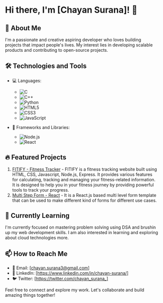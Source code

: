 # Hi there, I'm [Chayan Surana]! 👋

## 🚀 About Me
I'm a passionate and creative aspiring developer who loves building projects that impact people's lives. My interest lies in developing scalable products and contributing to open-source projects.                                                            

## 🛠️ Technologies and Tools
- 💻 Languages:
    - ![C](https://img.shields.io/badge/-C-A8B9CC?style=flat-square&logo=c%2B%2B&logoColor=white)
    - ![C++](https://img.shields.io/badge/-C++-00599C?style=flat-square&logo=c%2B%2B&logoColor=white)
    - ![Python](https://img.shields.io/badge/-Python-3776AB?style=flat-square&logo=python&logoColor=white)
    - ![HTML5](https://img.shields.io/badge/-HTML5-E34F26?style=flat-square&logo=html5&logoColor=white)
    - ![CSS3](https://img.shields.io/badge/-CSS3-1572B6?style=flat-square&logo=css3&logoColor=white)
    - ![JavaScript](https://img.shields.io/badge/-JavaScript-F7DF1E?style=flat-square&logo=javascript&logoColor=black)

- 🧰 Frameworks and Libraries:
    - ![Node.js](https://img.shields.io/badge/-Node.js-339933?style=flat-square&logo=node.js&logoColor=white)
    - ![React](https://img.shields.io/badge/-React-61DAFB?style=flat-square&logo=react&logoColor=black)

## 🔥 Featured Projects
1. [FITIFY - Fitness Tracker](https://github.com/chayansurana3/FITIFY-Fitness-Tracker) - FITIFY is a fitness tracking website built using HTML, CSS, Javascript, Node.js, Express. It provides various features for calculating, tracking and managing your fitness-related information. It is designed to help you in your fitness journey by providing powerful tools to track your progress.
2. [Multi Step Form - React](https://github.com/chayansurana3/P10-Multi-Step-Form) - It is a React.js based multi level form template that can be used to make different kind of forms for different use cases.

## 🌱 Currently Learning
I'm currently focused on mastering problem solving using DSA and brushin up my web development skills. I am also interested in learning and exploring about cloud technologies more.

## 📫 How to Reach Me
- 📧 Email: [chayan.surana3@gmail.com]
- 💼 LinkedIn: [https://www.linkedin.com/in/chayan-surana/]
- 🐦 Twitter: [https://twitter.com/chayan_surana_]

Feel free to connect and explore my work. Let's collaborate and build amazing things together!
